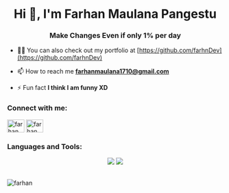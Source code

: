 <h1 align="center">Hi 👋, I'm Farhan Maulana Pangestu</h1>
<h3 align="center"> Make Changes Even if only 1% per day</h3>

- 👨‍💻 You can also check out my portfolio at [https://github.com/farhnDev](https://github.com/farhnDev)

- 📫 How to reach me **farhanmaulana1710@gmail.com**

- ⚡ Fun fact **I think I am funny XD**

<h3 align="left">Connect with me:</h3>
<p align="left">

<a href="https://www.linkedin.com/in/farhanmaulanapangestu/" target="blank"><img align="center" src="https://cdn.jsdelivr.net/npm/simple-icons@3.0.1/icons/linkedin.svg" alt="farhan" height="30" width="40" /></a>
<a href="https://www.instagram.com/farhanbaeee/?hl=id#" target="blank"><img align="center" src="https://cdn.jsdelivr.net/npm/simple-icons@3.0.1/icons/instagram.svg" alt="farhan" height="30" width="40" /></a>

</p>

<h3 align="left">Languages and Tools:</h3>
<div align="center">
    <img src="https://skillicons.dev/icons?i=react,bootstrap,mui,html,css,vscode,github,figma,git,vite" />
    <img src="https://skillicons.dev/icons?i=nodejs,javascript,express,mysql,postman,idea,vercel,aws" /><br>
</div>
<br>
<p><img align="left" src="https://github-readme-stats.vercel.app/api/top-langs?username=farhnDev&show_icons=true&locale=en&layout=compact" alt="farhan" /></p>

